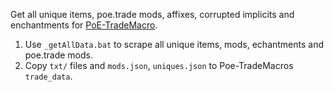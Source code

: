 Get all unique items, poe.trade mods, affixes, corrupted implicits and enchantments for [PoE-TradeMacro](https://github.com/PoE-TradeMacro/POE-TradeMacro).

1. Use `_getAllData.bat` to scrape all unique items, mods, echantments and poe.trade mods.
2. Copy `txt/` files and `mods.json`, `uniques.json` to Poe-TradeMacros `trade_data`.
